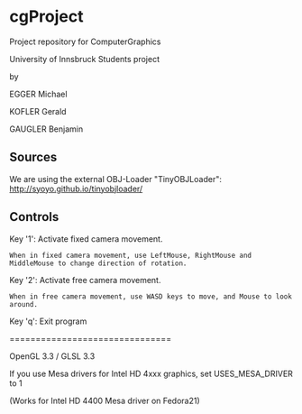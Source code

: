 # cgProject
Project repository for ComputerGraphics

University of Innsbruck
Students project

by

EGGER Michael

KOFLER Gerald

GAUGLER Benjamin

## Sources ##
We are using the external OBJ-Loader "TinyOBJLoader": http://syoyo.github.io/tinyobjloader/
## Controls

Key '1': Activate fixed camera movement.

	When in fixed camera movement, use LeftMouse, RightMouse and MiddleMouse to change direction of rotation.

Key '2': Activate free camera movement.

	When in free camera movement, use WASD keys to move, and Mouse to look around.

Key 'q': Exit program




===============================

OpenGL 3.3 / GLSL 3.3

If you use Mesa drivers for Intel HD 4xxx graphics, set USES_MESA_DRIVER to 1

(Works for Intel HD 4400 Mesa driver on Fedora21)
